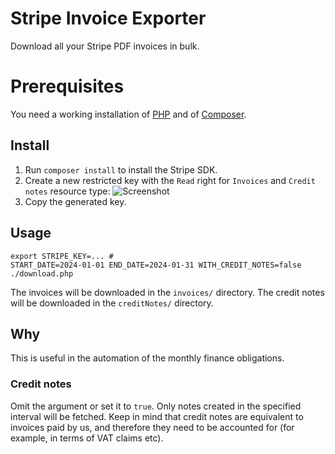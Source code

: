 # Stripe Invoice Exporter

Download all your Stripe PDF invoices in bulk.

# Prerequisites

You need a working installation of [PHP](https://php.net) and of [Composer](https://getcomposer.org/).

## Install

1. Run `composer install` to install the Stripe SDK.
2. Create a new restricted key with the `Read` right for `Invoices` and `Credit notes` resource type:
    ![Screenshot](docs/restricted-key.png)
3. Copy the generated key.

## Usage

    export STRIPE_KEY=... #
    START_DATE=2024-01-01 END_DATE=2024-01-31 WITH_CREDIT_NOTES=false ./download.php

The invoices will be downloaded in the `invoices/` directory.
The credit notes will be downloaded in the `creditNotes/` directory.

## Why

This is useful in the automation of the monthly finance obligations.

### Credit notes

Omit the argument or set it to `true`. Only notes created in the specified interval will be fetched.
Keep in mind that credit notes are equivalent to invoices paid by us, and therefore they need to be accounted for (for example, in terms of VAT claims etc).